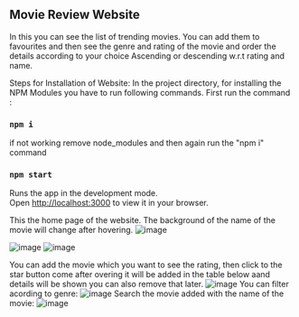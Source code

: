 
## Movie Review Website
In this you can see the list of trending movies.
You can add them to favourites and then see the genre and rating of the movie and order the details according to your choice Ascending or descending w.r.t rating and name.


Steps for Installation of Website:
In the project directory, for installing the NPM Modules you have to run following commands.
First run the command :
### `npm i`
if not working remove node_modules and then again run the 
"npm i" command
### `npm start`
Runs the app in the development mode.\
Open [http://localhost:3000](http://localhost:3000) to view it in your browser.




This the home page of the website. The background of the name of the movie will change after hovering.
![image](https://user-images.githubusercontent.com/92045441/184180458-1e95bb3a-2edc-4c91-b869-69778ab7442b.png)


![image](https://user-images.githubusercontent.com/92045441/184180535-f859c273-0883-48d4-833a-3c1e75a27887.png)
![image](https://user-images.githubusercontent.com/92045441/184180657-ea1af33a-d9a4-4612-b5aa-465a8febd7ce.png)

You can add the movie which you want to see the rating, then click to the star button come after overing it will be added in the table below aand details will be shown you can also remove that later.
![image](https://user-images.githubusercontent.com/92045441/184180724-db7c9bd0-b493-433b-ab88-c0a917819a77.png)
You can filter acording to genre:
![image](https://user-images.githubusercontent.com/92045441/184180797-c38a3125-56ec-4d75-9734-4ea9aa9057ed.png)
Search the movie added with the name of the movie:
![image](https://user-images.githubusercontent.com/92045441/184180949-0bc7a3b7-ab11-4dc0-bbd5-8fb404773719.png)

